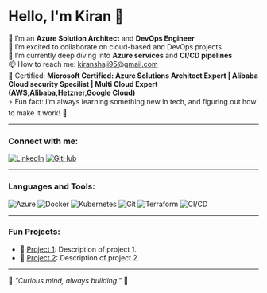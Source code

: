 # Hello, I'm Kiran 🙏

🔧 I’m an **Azure Solution Architect** and **DevOps Engineer**  
👯 I’m excited to collaborate on cloud-based and DevOps projects  
🌱 I’m currently deep diving into **Azure services** and **CI/CD pipelines**  
📫 How to reach me: [kiranshaji95@gmail.com](mailto:kiranshaji95@gmail.com)  
🏅 Certified: **Microsoft Certified: Azure Solutions Architect Expert | Alibaba Cloud security Specilist | Multi Cloud Expert (AWS,Alibaba,Hetzner,Google Cloud)**  
⚡ Fun fact: I’m always learning something new in tech, and figuring out how to make it work! 🧐

---

### Connect with me:
[![LinkedIn](https://img.shields.io/badge/-LinkedIn-blue?style=flat&logo=linkedin)](https://linkedin.com/in/yourprofile)
[![GitHub](https://img.shields.io/badge/-GitHub-black?style=flat&logo=github)](https://github.com/kiran-Shaji-Tech)


---

### Languages and Tools:
![Azure](https://img.shields.io/badge/-Azure-blue?style=flat&logo=microsoft-azure)
![Docker](https://img.shields.io/badge/-Docker-blue?style=flat&logo=docker)
![Kubernetes](https://img.shields.io/badge/-Kubernetes-blue?style=flat&logo=kubernetes)
![Git](https://img.shields.io/badge/-Git-black?style=flat&logo=git)
![Terraform](https://img.shields.io/badge/-Terraform-blue?style=flat&logo=terraform)
![CI/CD](https://img.shields.io/badge/-CI%2FCD-yellow?style=flat&logo=github-actions)

---

### Fun Projects:
- 🔨 [Project 1](https://github.com/project1): Description of project 1.
- 🔨 [Project 2](https://github.com/project2): Description of project 2.

---

🌟 _"Curious mind, always building."_ 🌟
